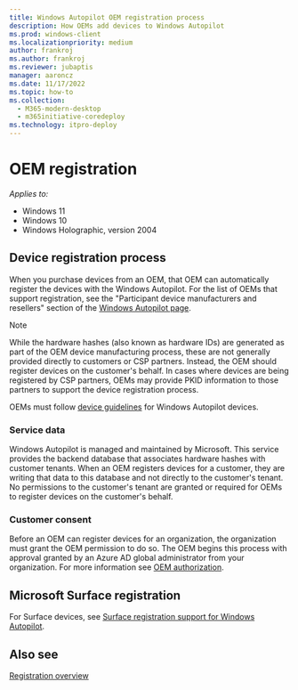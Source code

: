 ```yaml
---
title: Windows Autopilot OEM registration process
description: How OEMs add devices to Windows Autopilot
ms.prod: windows-client
ms.localizationpriority: medium
author: frankroj
ms.author: frankroj
ms.reviewer: jubaptis
manager: aaroncz
ms.date: 11/17/2022
ms.topic: how-to
ms.collection: 
  - M365-modern-desktop
  - m365initiative-coredeploy
ms.technology: itpro-deploy
---
```


# OEM registration

*Applies to:*

- Windows 11
- Windows 10
- Windows Holographic, version 2004

## Device registration process

When you purchase devices from an OEM, that OEM can automatically register the devices with the Windows Autopilot. For the list of OEMs that support registration, see the "Participant device manufacturers and resellers" section of the [Windows Autopilot page](https://aka.ms/windowsautopilot).

> [!Note]
> While the hardware hashes (also known as hardware IDs) are generated as part of the OEM device manufacturing process, these are not generally provided directly to customers or CSP partners. Instead, the OEM should register devices on the customer's behalf. In cases where devices are being registered by CSP partners, OEMs may provide PKID information to those partners to support the device registration process.

OEMs must follow [device guidelines](autopilot-device-guidelines.md) for Windows Autopilot devices.

### Service data

Windows Autopilot is managed and maintained by Microsoft. This service provides the backend database that associates hardware hashes with customer tenants. When an OEM registers devices for a customer, they are writing that data to this database and not directly to the customer's tenant. No permissions to the customer's tenant are granted or required for OEMs to register devices on the customer's behalf.

### Customer consent

Before an OEM can register devices for an organization, the organization must grant the OEM permission to do so. The OEM begins this process with approval granted by an Azure AD global administrator from your organization. For more information see [OEM authorization](registration-auth.md#oem-authorization).

## Microsoft Surface registration

For Surface devices, see [Surface registration support for Windows Autopilot](/surface/surface-autopilot-registration-support).

## Also see

[Registration overview](registration-overview.md)
